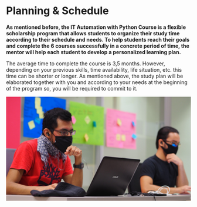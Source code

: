 # Planning & Schedule

**As mentioned before, the IT Automation with Python Course is a flexible scholarship program that allows students to organize their study time according to their schedule and needs. To help students reach their goals and complete the 6 courses successfully in a concrete period of time, the mentor will help each student to develop a personalized learning plan.**

The average time to complete the course is 3,5 months. However, depending on your previous skills, time availability, life situation, etc. this time can be shorter or longer. As mentioned above, the study plan will be elaborated together with you and according to your needs at the beginning of the program so, you will be required to commit to it.

![](<../../.gitbook/assets/image (113).png>)
